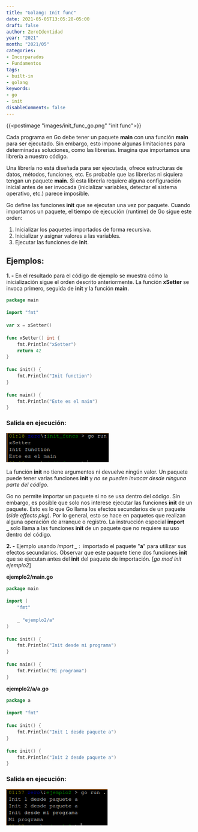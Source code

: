 ```yaml
---
title: "Golang: Init func"
date: 2021-05-05T13:05:28-05:00
draft: false
author: ZeroIdentidad
year: "2021"
month: "2021/05"
categories:
- Incorparados
- Fundamentos
tags:
- built-in
- golang
keywords:
- go
- init
disableComments: false
---
```


{{<postimage "images/init_func_go.png" "init func">}}

Cada programa en Go debe tener un paquete **main** con una función **main** para ser ejecutado. Sin embargo, esto impone algunas limitaciones para determinadas soluciones, como las librerías. Imagina que importamos una librería a nuestro código. 

<!--more-->

Una librería no está diseñada para ser ejecutada, ofrece estructuras de datos, métodos, funciones, etc. Es probable que las librerías ni siquiera tengan un paquete **main**. Si esta librería requiere alguna configuración inicial antes de ser invocada (inicializar variables, detectar el sistema operativo, etc.) parece imposible.

Go define las funciones **init** que se ejecutan una vez por paquete. Cuando importamos un paquete, el tiempo de ejecución (runtime) de Go sigue este orden:

1. Inicializar los paquetes importados de forma recursiva.
2. Inicializar y asignar valores a las variables.
3. Ejecutar las funciones de **init**.

## Ejemplos:

**1. -** En el resultado para el código de ejemplo se muestra cómo la inicialización sigue el orden descrito anteriormente. La función **xSetter** se invoca primero, seguida de **init** y la función **main**.

```go
package main 

import "fmt" 

var x = xSetter() 

func xSetter() int { 
    fmt.Println("xSetter") 
    return 42 
} 

func init() { 
    fmt.Println("Init function") 
} 

func main() { 
    fmt.Println("Este es el main") 
}
```

### Salida en ejecución:

![captura](images/captura.png)

La función **init** no tiene argumentos ni devuelve ningún valor. Un paquete puede tener varias funciones **init** y *no se pueden invocar desde ninguna parte del código*.

Go no permite importar un paquete si no se usa dentro del código. Sin embargo, es posible que solo nos interese ejecutar las funciones **init** de un paquete. Esto es lo que Go llama los efectos secundarios de un paquete (*side effects pkg*). Por lo general, esto se hace en paquetes que realizan alguna operación de arranque o registro. La instrucción especial **import _** solo llama a las funciones **init** de un paquete que no requiere su uso dentro del código.

**2. -** Ejemplo usando *import _* :  importado el paquete "**a**" para utilizar sus efectos secundarios. Observar que este paquete tiene dos funciones **init** que se ejecutan antes del **init** del paquete de importación. [*go mod init ejemplo2*]

**ejemplo2/main.go**
```go
package main 

import ( 
    "fmt"

    _ "ejemplo2/a" 
) 

func init() { 
    fmt.Println("Init desde mi programa")
} 

func main() { 
    fmt.Println("Mi programa") 
}
```

**ejemplo2/a/a.go**
```go
package a 

import "fmt" 

func init() { 
    fmt.Println("Init 1 desde paquete a") 
} 

func init() { 
    fmt.Println("Init 2 desde paquete a") 
}
```

### Salida en ejecución:

![captura](images/captura_1.png)